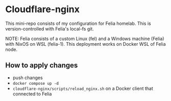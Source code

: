# Cloudflare-nginx

This mini-repo consists of my configuration for Felia homelab. This is version-controlled 
with Felia's local-fs git. 

NOTE: Felia consists of a custom Linux (fel) and a Windows machine (Felia) with 
NixOS on WSL (felia-1). This deployment works on Docker WSL of Felia node.

## How to apply changes

- push changes
- `docker compose up -d`
- `cloudflare-nginx/scripts/reload_nginx.sh` on a Docker client that connected to Felia


